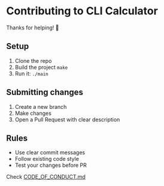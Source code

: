 # Contributing to CLI Calculator

Thanks for helping! 🙌

## Setup

1. Clone the repo
2. Build the project `make`
3. Run it: `./main`

## Submitting changes

1. Create a new branch
2. Make changes
3. Open a Pull Request with clear description

## Rules

- Use clear commit messages
- Follow existing code style
- Test your changes before PR

Check [CODE_OF_CONDUCT.md](./CODE_OF_CONDUCT.md)

